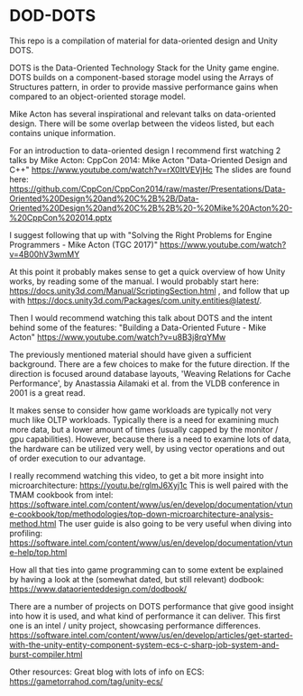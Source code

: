 # DOD-DOTS
This repo is a compilation of material for data-oriented design and Unity DOTS.

DOTS is the Data-Oriented Technology Stack for the Unity game engine. DOTS builds on a component-based storage model using the Arrays of Structures pattern, in order to provide massive performance gains when compared to an object-oriented storage model.

Mike Acton has several inspirational and relevant talks on data-oriented design. There will be some overlap between the videos listed, but each contains unique information.

For an introduction to data-oriented design I recommend first watching 2 talks by Mike Acton:
CppCon 2014: Mike Acton "Data-Oriented Design and C++"
https://www.youtube.com/watch?v=rX0ItVEVjHc
The slides are found here: 
https://github.com/CppCon/CppCon2014/raw/master/Presentations/Data-Oriented%20Design%20and%20C%2B%2B/Data-Oriented%20Design%20and%20C%2B%2B%20-%20Mike%20Acton%20-%20CppCon%202014.pptx

I suggest following that up with "Solving the Right Problems for Engine Programmers - Mike Acton‌ (TGC 2017)"
https://www.youtube.com/watch?v=4B00hV3wmMY

At this point it probably makes sense to get a quick overview of how Unity works, by reading some of the manual. I would probably start here: https://docs.unity3d.com/Manual/ScriptingSection.html , and follow that up with https://docs.unity3d.com/Packages/com.unity.entities@latest/.

Then I would recommend watching this talk about DOTS and the intent behind some of the features: "Building a Data-Oriented Future - Mike Acton"
https://www.youtube.com/watch?v=u8B3j8rqYMw

The previously mentioned material should have given a sufficient background. There are a few choices to make for the future direction. If the direction is focused around database layouts, 'Weaving Relations for Cache Performance', by Anastassia Ailamaki et al. from the VLDB conference in 2001 is a great read.

It makes sense to consider how game workloads are typically not very much like OLTP workloads. Typically there is a need for examining much more data, but a lower amount of times (usually capped by the monitor / gpu capabilities). However, because there is a need to examine lots of data, the hardware can be utilized very well, by using vector operations and out of order execution to our advantage.

I really recommend watching this video, to get a bit more insight into microarchitecture: https://youtu.be/rglmJ6Xyj1c
This is well paired with the TMAM cookbook from intel: https://software.intel.com/content/www/us/en/develop/documentation/vtune-cookbook/top/methodologies/top-down-microarchitecture-analysis-method.html
The user guide is also going to be very useful when diving into profiling: https://software.intel.com/content/www/us/en/develop/documentation/vtune-help/top.html

How all that ties into game programming can to some extent be explained by having a look at the (somewhat dated, but still relevant) dodbook: https://www.dataorienteddesign.com/dodbook/

There are a number of projects on DOTS performance that give good insight into how it is used, and what kind of performance it can deliver.
This first one is an intel / unity project, showcasing performance differences.
https://software.intel.com/content/www/us/en/develop/articles/get-started-with-the-unity-entity-component-system-ecs-c-sharp-job-system-and-burst-compiler.html

Other resources:
Great blog with lots of info on ECS: https://gametorrahod.com/tag/unity-ecs/
